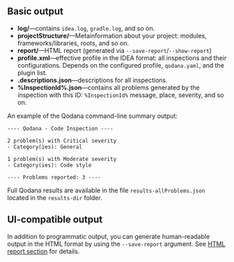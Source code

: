 [//]: # (title: Qodana Output Formats)

## Basic output

- **log/**&mdash;contains  `idea.log`, `gradle.log`, and so on.
- **projectStructure/**&mdash;Metainformation about your project: modules, frameworks/libraries, roots, and so on.
- **report/**&mdash;HTML report (generated via `--save-report`/`--show-report`)
- **profile.xml**&mdash;effective profile in the IDEA format: all inspections and their configurations. Depends on the configured profile, `qodana.yaml`, and the plugin list.
- **.descriptions.json**&mdash;descriptions for all inspections.
- **%InspectionId%.json**&mdash;contains all problems generated by the inspection with this ID: `%InspectionId%` message, place, severity, and so on.

An example of the Qodana command-line summary output:
```
---- Qodana - Code Inspection ----

2 problem(s) with Critical severity
- Category(ies): General

1 problem(s) with Moderate severity
- Category(ies): Code style

---- Problems reported: 3 ----
```
Full Qodana results are available in the file `results-allProblems.json` located in the `results-dir` folder.

## UI-compatible output

In addition to programmatic output, you can generate human-readable output in the HTML format by using the `--save-report` argument.
See [HTML report section](html-report.md) for details.